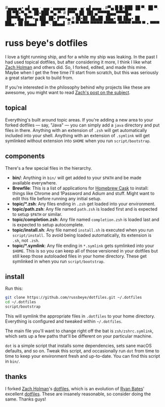 #▄▄▄  ▄• ▄▌.▄▄ · .▄▄ ·     ▄▄▄▄· ▄▄▄ . ▄· ▄▌▄▄▄ .
#▀▄ █·█▪██▌▐█ ▀. ▐█ ▀.     ▐█ ▀█▪▀▄.▀·▐█▪██▌▀▄.▀·
#▐▀▀▄ █▌▐█▌▄▀▀▀█▄▄▀▀▀█▄    ▐█▀▀█▄▐▀▀▪▄▐█▌▐█▪▐▀▀▪▄
#▐█•█▌▐█▄█▌▐█▄▪▐█▐█▄▪▐█    ██▄▪▐█▐█▄▄▌ ▐█▀·.▐█▄▄▌
#.▀  ▀ ▀▀▀  ▀▀▀▀  ▀▀▀▀     ·▀▀▀▀  ▀▀▀   ▀ •  ▀▀▀ 
# russ beye's dotfiles

I love a tight running ship, and for a while my ship was leaking. In the past I had used topical dotfiles, but after considering it more, I think I like what [Zach Holman](http://zachholman.com) and others did. So, I forked, edited, and made this mine. Maybe when I get the free time I'll start from scratch, but this was seriously a great starter pack to build from.

If you're interested in the philosophy behind why projects like these are
awesome, you might want to read [Zach's post on the
subject](http://zachholman.com/2010/08/dotfiles-are-meant-to-be-forked/).

## topical

Everything's built around topic areas. If you're adding a new area to your
forked dotfiles — say, "Java" — you can simply add a `java` directory and put
files in there. Anything with an extension of `.zsh` will get automatically
included into your shell. Anything with an extension of `.symlink` will get
symlinked without extension into `$HOME` when you run `script/bootstrap`.

## components

There's a few special files in the hierarchy.

- **bin/**: Anything in `bin/` will get added to your `$PATH` and be made
  available everywhere.
- **Brewfile**: This is a list of applications for [Homebrew Cask](http://caskroom.io) to install: things like Chrome and 1Password and Adium and stuff. Might want to edit this file before running any initial setup.
- **topic/\*.zsh**: Any files ending in `.zsh` get loaded into your
  environment.
- **topic/path.zsh**: Any file named `path.zsh` is loaded first and is
  expected to setup `$PATH` or similar.
- **topic/completion.zsh**: Any file named `completion.zsh` is loaded
  last and is expected to setup autocomplete.
- **topic/install.sh**: Any file named `install.sh` is executed when you run `script/install`. To avoid being loaded automatically, its extension is `.sh`, not `.zsh`.
- **topic/\*.symlink**: Any file ending in `*.symlink` gets symlinked into
  your `$HOME`. This is so you can keep all of those versioned in your dotfiles
  but still keep those autoloaded files in your home directory. These get
  symlinked in when you run `script/bootstrap`.

## install

Run this:

```sh
git clone https://github.com/russbeye/dotfiles.git ~/.dotfiles
cd ~/.dotfiles
script/bootstrap
```

This will symlink the appropriate files in `.dotfiles` to your home directory.
Everything is configured and tweaked within `~/.dotfiles`.

The main file you'll want to change right off the bat is `zsh/zshrc.symlink`,
which sets up a few paths that'll be different on your particular machine.

`dot` is a simple script that installs some dependencies, sets sane macOS
defaults, and so on. Tweak this script, and occasionally run `dot` from
time to time to keep your environment fresh and up-to-date. You can find
this script in `bin/`.

## thanks

I forked [Zach Holman](http://github.com/holman)'s [dotfiles](http://github.com/holman/dotfiles), which is an evolution of [Ryan Bates](http://github.com/ryanb)' excellent
[dotfiles](http://github.com/ryanb/dotfiles). These are insanely reasonable, so consider doing the same. Thanks guys!
